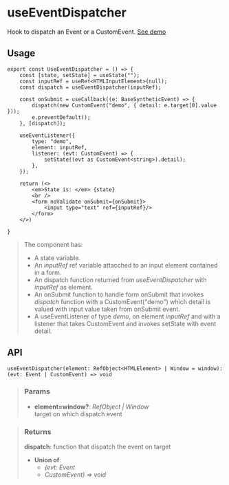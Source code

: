 # useEventDispatcher
Hook to dispatch an Event or a CustomEvent. [See demo](https://nDriaDev.io/react-tools/#/hooks/events/useEventDispatcher)

## Usage

```tsx
export const UseEventDispatcher = () => {
	const [state, setState] = useState("");
	const inputRef = useRef<HTMLInputElement>(null);
	const dispatch = useEventDispatcher(inputRef);

	const onSubmit = useCallback((e: BaseSyntheticEvent) => {
		dispatch(new CustomEvent("demo", { detail: e.target[0].value }));
		e.preventDefault();
	}, [dispatch]);

	useEventListener({
		type: "demo",
		element: inputRef,
		listener: (evt: CustomEvent) => {
			setState((evt as CustomEvent<string>).detail);
		},
	});

	return (<>
		<em>State is: </em> {state}
		<br />
		<form noValidate onSubmit={onSubmit}>
			<input type="text" ref={inputRef}/>
		</form>
	</>)

}
```

> The component has:
> - A state variable.
> - An _inputRef_ ref variable attacched to an input element contained in a form.
> - An dispatch function returned from _useEventDispatcher_ with _inputRef_ as element.
> - An onSubmit function to handle form onSubmit that invokes _dispatch_ function with a CustomEvent("demo") which detail is valued with input value taken from onSubmit event.
> - A useEventListener of type _demo_, on element _inputRef_ and with a listener that takes CustomEvent and invokes setState with event detail.


## API

```tsx
useEventDispatcher(element: RefObject<HTMLElement> | Window = window): (evt: Event | CustomEvent) => void
```

> ### Params
>
> - __element=window?__: _RefObject<HTMLElement> | Window_  
target on which dispatch event
>

> ### Returns
>
> __dispatch__: function that dispatch the event on target
> - __Union of__:  
>     - _(evt: Event_  
>     - _CustomEvent) => void_  
>